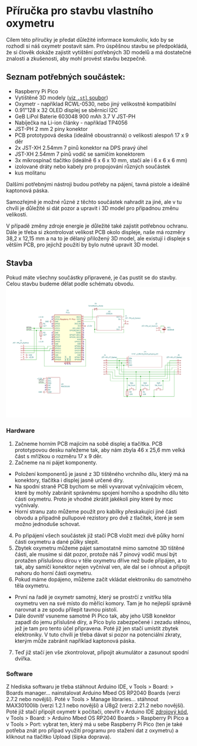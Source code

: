 # Příručka pro stavbu vlastního oxymetru

Cílem této příručky je předat důležité informace komukoliv, kdo by se rozhodl si náš
oxymetr postavit sám. Pro úspěšnou stavbu se předpokládá, že si člověk dokáže zajistit
vytištění potřebných 3D modelů a má dostatečné znalosti a zkušenosti, aby mohl provést
stavbu bezpečně.

## Seznam potřebných součástek:
- Raspberry Pi Pico
- Vytištěné 3D modely ([viz `.stl` soubor](https://raw.githubusercontent.com/VojtaT04/pulzni-oxymetrie/main/Finální_verze.stl))
- Oxymetr - například RCWL-0530, nebo jiný velikostně kompatibilní
- 0.91"128 x 32 OLED displej se sběrnicí I2C
- GeB LiPol Baterie 603048 900 mAh 3.7 V JST-PH
- Nabíječka na Li-ion články - například TP4056
- JST-PH 2 mm 2 piny konektor
- PCB prototypová deska (ideálně oboustranná) o velikosti alespoň 17 x 9 děr
- 2x JST-XH 2.54mm 7 pinů konektor na DPS pravý úhel
- JST-XH 2.54mm 7 pinů vodič se samičím konektorem
- 3x mikrospínač tlačítko (ideálně 6 x 6 x 10 mm, stačí ale i 6 x 6 x 6 mm)
- izolované dráty nebo kabely pro propojování různých součástek
- kus molitanu

Dalšími potřebnými nástroji budou potřeby na pájení, tavná pistole a
ideálně kaptonová páska.

Samozřejmě je možné různé z těchto součástek nahradit za jiné, ale v tu chvíli je důležité si dát pozor a upravit i 3D model pro případnou změnu velikosti.

V případě změny zdroje energie je důležité také zajistit potřebnou ochranu. Dále je třeba si zkontrolovat velikost PCB okolo displeje, naše má rozměry 38,2 x 12,15 mm a na to je dělaný přiložený 3D model, ale existují i displeje s větším PCB, pro jejichž použití by bylo nutné upravit 3D model.


## Stavba
Pokud máte všechny součástky připravené, je čas pustit se do stavby. Celou stavbu budeme dělat podle schématu obvodu. ![schéma obvodu](https://raw.githubusercontent.com/VojtaT04/pulzni-oxymetrie/main/KiCad2.svg)

### Hardware
1. Začneme horním PCB majícím na sobě displej a tlačítka. PCB prototypovou desku nařežeme tak, aby nám zbyla 46 x 25,6 mm velká část s mřížkou o rozměru 17 x 9 děr.
2. Začneme na ni pájet komponenty.
- Položení komponentů je jasné z 3D tištěného vrchního dílu, který má na konektory, tlačítka i displej jasně určené díry.
- Na spodní straně PCB bychom se měli vyvarovat vyčnívajícím věcem, které by mohly zabránit správnému spojení horního a spodního dílu této části oxymetru. Proto je vhodné zkrátit jakékoli piny které by moc vyčnívaly.
- Horní stranu zato můžeme použít pro kabílky přeskakující jiné části obvodu a případně pullupové rezistory pro dvě z tlačítek, které je sem možno jednoduše schovat.
4. Po připájení všech součástek již stačí PCB vložit mezi dvě půlky horní části oxymetru a dané půlky slepit.
5. Zbytek oxymetru můžeme pájet samostatně mimo samotné 3D tištěné části, ale musíme si dát pozor, protože náš 7 pinový vodič musí být protažen příslušnou dírou v těle oxymetru dříve než bude připájen, a to tak, aby samičí konektor nejen vyčníval ven, ale dal se i ohnout a připojit nahoru do horní části oxymetru.
6. Pokud máme dopájeno, můžeme začít vkládat elektroniku do samotného těla oxymetru.
- První na řadě je oxymetr samotný, který se prostrčí z vnitřku těla oxymetru ven na své místo do měřící komory. Tam je ho nejlepší správně narovnat a ze spodu přilepit tavnou pistolí.
- Dále dovnitř vsuneme samotné Pi Pico tak, aby jeho USB konektor zapadl do jemu příslušné díry, a Pico bylo zabezpečené i zezadu stěnou, jež je tam pro tento účel připravena. Poté již jen stačí umístit zbytek elektroniky. V tuto chvíli je třeba dávat si pozor na potenciální zkraty, kterým může zabránit například kaptonová páska.
7. Teď již stačí jen vše zkontrolovat, připojit akumulátor a zasunout spodní dvířka.

### Software
Z hlediska softwaru je třeba stáhnout Arduino IDE, v Tools > Board: > Boards manager... nainstalovat Arduino Mbed OS RP2040 Boards (verzi 2.7.2 nebo novější). Poté v Tools > Manage libraries... stáhnout MAX30100lib (verzi 1.2.1 nebo novější) a U8g2 (verzi 2.21.2 nebo novější). Poté již stačí připojit oxymetr k počítači, otevřít v Arduino IDE [zdrojový kód](https://raw.githubusercontent.com/VojtaT04/pulzni-oxymetrie/main/Code/Arduino/program.ino), v Tools > Board: > Arduino Mbed OS RP2040 Boards > Raspberry Pi Pico a v Tools > Port: vybrat ten, který má u sebe Raspberry Pi Pico (ten je také potřeba znát pro případ využití programu pro stažení dat z oxymetru) a kliknout na tlačítko Upload (šipka doprava).
